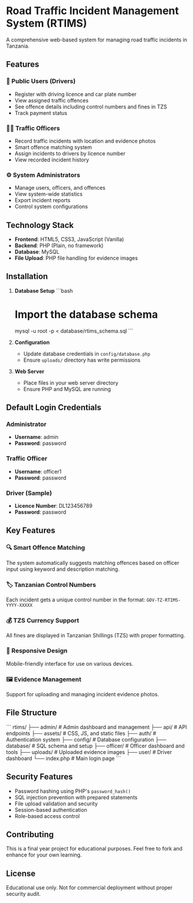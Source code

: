 # Road Traffic Incident Management System (RTIMS)

A comprehensive web-based system for managing road traffic incidents in Tanzania.

## Features

### 🚗 Public Users (Drivers)
- Register with driving licence and car plate number
- View assigned traffic offences
- See offence details including control numbers and fines in TZS
- Track payment status

### 👮‍♂️ Traffic Officers
- Record traffic incidents with location and evidence photos
- Smart offence matching system
- Assign incidents to drivers by licence number
- View recorded incident history

### ⚙️ System Administrators
- Manage users, officers, and offences
- View system-wide statistics
- Export incident reports
- Control system configurations

## Technology Stack

- **Frontend**: HTML5, CSS3, JavaScript (Vanilla)
- **Backend**: PHP (Plain, no framework)
- **Database**: MySQL
- **File Upload**: PHP file handling for evidence images

## Installation

1. **Database Setup**
   \`\`\`bash
   # Import the database schema
   mysql -u root -p < database/rtims_schema.sql
   \`\`\`

2. **Configuration**
   - Update database credentials in `config/database.php`
   - Ensure `uploads/` directory has write permissions

3. **Web Server**
   - Place files in your web server directory
   - Ensure PHP and MySQL are running

## Default Login Credentials

### Administrator
- **Username**: admin
- **Password**: password

### Traffic Officer
- **Username**: officer1
- **Password**: password

### Driver (Sample)
- **Licence Number**: DL123456789
- **Password**: password

## Key Features

### 🔍 Smart Offence Matching
The system automatically suggests matching offences based on officer input using keyword and description matching.

### 🏷️ Tanzanian Control Numbers
Each incident gets a unique control number in the format:
`GOV-TZ-RTIMS-YYYY-XXXXX`

### 💰 TZS Currency Support
All fines are displayed in Tanzanian Shillings (TZS) with proper formatting.

### 📱 Responsive Design
Mobile-friendly interface for use on various devices.

### 🖼️ Evidence Management
Support for uploading and managing incident evidence photos.

## File Structure

\`\`\`
rtims/
├── admin/              # Admin dashboard and management
├── api/               # API endpoints
├── assets/            # CSS, JS, and static files
├── auth/              # Authentication system
├── config/            # Database configuration
├── database/          # SQL schema and setup
├── officer/           # Officer dashboard and tools
├── uploads/           # Uploaded evidence images
├── user/              # Driver dashboard
└── index.php          # Main login page
\`\`\`

## Security Features

- Password hashing using PHP's `password_hash()`
- SQL injection prevention with prepared statements
- File upload validation and security
- Session-based authentication
- Role-based access control

## Contributing

This is a final year project for educational purposes. Feel free to fork and enhance for your own learning.

## License

Educational use only. Not for commercial deployment without proper security audit.

